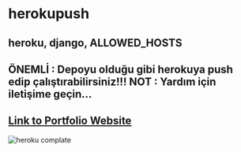 # herokupush
heroku, django, ALLOWED_HOSTS
---
ÖNEMLİ : Depoyu olduğu gibi herokuya push edip çalıştırabilirsiniz!!! 
NOT : Yardım için iletişime geçin...
---
[Link to Portfolio Website](https://www.berkayulger.herokuapp.com "My Portfolio Website")
---

![heroku complate](https://user-images.githubusercontent.com/98836519/182254656-ea400a7d-113a-414f-b7a2-8cb8047b979f.jpg)
